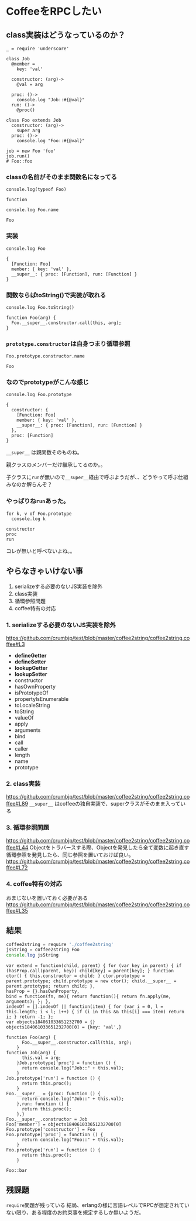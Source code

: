 # CoffeeをRPCしたい

## class実装はどうなっているのか？
```
_ = require 'underscore'

class Job
  @member =
    key: 'val'

  constructor: (arg)->
    @val = arg

  proc: ()->
    console.log "Job::#{@val}"
  run: ()->
    @proc()

class Foo extends Job
  constructor: (arg)->
    super arg
  proc: ()->
    console.log "Foo::#{@val}"

job = new Foo 'foo'
job.run()
# Foo::foo
```

### classの名前がそのまま関数名になってる

`console.log(typeof Foo)`

```
function
```

`console.log Foo.name`

```
Foo
```

### 実装

`console.log Foo`

```
{
  [Function: Foo]
  member: { key: 'val' },
  __super__: { proc: [Function], run: [Function] }
}
```

### 関数ならばtoString()で実装が取れる

`console.log Foo.toString()`


```
function Foo(arg) {
  Foo.__super__.constructor.call(this, arg);
}
```

### `prototype.constructor`は自身つまり循環参照
`Foo.prototype.constructor.name`

```
Foo
```

### なのでprototypeがこんな感じ

`console.log Foo.prototype`

```
{
  constructor: {
    [Function: Foo]
    member: { key: 'val' },
    __super__: { proc: [Function], run: [Function] }
  },
  proc: [Function]
}
```

`__super__` は親関数そのものね。

親クラスのメンバーだけ継承してるのか。。

子クラスに`run`が無いので`__super__`経由で呼ぶようだが、、どうやって呼ぶ仕組みなのか解らんぞ？

### やっぱりね`run`あった。
```
for k, v of Foo.prototype
  console.log k
```

```
constructor
proc
run
```

コレが無いと呼べないよね。。


## やらなきゃいけない事
1. serializeする必要のないJS実装を除外
2. class実装
3. 循環参照問題
4. coffee特有の対応


### 1. serializeする必要のないJS実装を除外
https://github.com/crumbjp/test/blob/master/coffee2string/coffee2string.coffee#L3
- __defineGetter__
- __defineSetter__
- __lookupGetter__
- __lookupSetter__
- constructor
- hasOwnProperty
- isPrototypeOf
- propertyIsEnumerable
- toLocaleString
- toString
- valueOf
- apply
- arguments
- bind
- call
- caller
- length
- name
- prototype

### 2. class実装
https://github.com/crumbjp/test/blob/master/coffee2string/coffee2string.coffee#L89
`__super__` はcoffeeの独自実装で、superクラスがそのまま入っている

### 3. 循環参照問題
https://github.com/crumbjp/test/blob/master/coffee2string/coffee2string.coffee#L44
Objectをトラバースする際、Objectを発見したら全て変数に起き直す
循環参照を発見したら、同じ参照を置いておけば良い。
https://github.com/crumbjp/test/blob/master/coffee2string/coffee2string.coffee#L72

### 4. coffee特有の対応
おまじないを置いておく必要がある
https://github.com/crumbjp/test/blob/master/coffee2string/coffee2string.coffee#L35


## 結果
```js
coffee2string = require './coffee2string'
jsString = coffee2string Foo
console.log jsString
```

```
var extend = function(child, parent) { for (var key in parent) { if (hasProp.call(parent, key)) child[key] = parent[key]; } function ctor() { this.constructor = child; } ctor.prototype = parent.prototype; child.prototype = new ctor(); child.__super__ = parent.prototype; return child; },
hasProp = {}.hasOwnProperty,
bind = function(fn, me){ return function(){ return fn.apply(me, arguments); }; },
indexOf = [].indexOf || function(item) { for (var i = 0, l = this.length; i < l; i++) { if (i in this && this[i] === item) return i; } return -1; };
var objects184061033651232700 = {}
objects184061033651232700[0] = {key: 'val',}

function Foo(arg) {
      Foo.__super__.constructor.call(this, arg);
    }
function Job(arg) {
      this.val = arg;
    }Job.prototype['proc'] = function () {
      return console.log("Job::" + this.val);
    }
Job.prototype['run'] = function () {
      return this.proc();
    }
Foo.__super__ = {proc: function () {
      return console.log("Job::" + this.val);
    },run: function () {
      return this.proc();
    },}
Foo.__super__.constructor = Job
Foo['member'] = objects184061033651232700[0]
Foo.prototype['constructor'] = Foo
Foo.prototype['proc'] = function () {
      return console.log("Foo::" + this.val);
    }
Foo.prototype['run'] = function () {
      return this.proc();
    }

Foo::bar
```

## 残課題
`require`問題が残っている
結局、erlangの様に言語レベルでRPCが想定されていない限り、ある程度のお約束事を規定するしか無いようだ。
